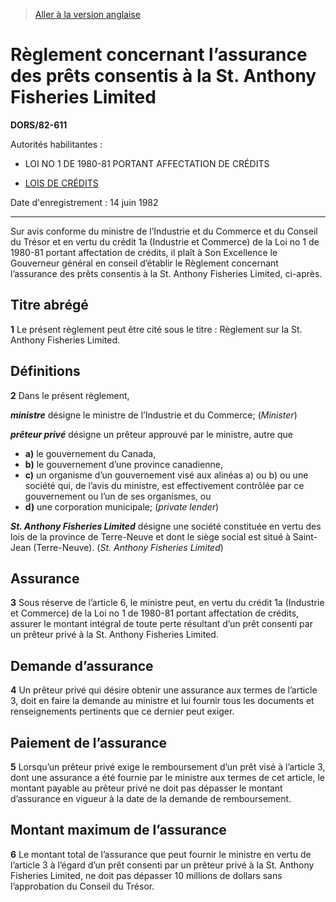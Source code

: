 > [Aller à la version anglaise](/en/Regulations/Statutory%20Orders%20and%20Regulations/82/611.md)

# Règlement concernant l’assurance des prêts consentis à la St. Anthony Fisheries Limited

**DORS/82-611**

Autorités habilitantes : 
- LOI NO 1 DE 1980-81 PORTANT AFFECTATION DE CRÉDITS

- [LOIS DE CRÉDITS](/fr/Lois/Lois%20révisées%20du%20Canada/Z/Z-01.md)

Date d'enregistrement : 14 juin 1982

----------

Sur avis conforme du ministre de l’Industrie et du Commerce et du Conseil du Trésor et en vertu du crédit 1a (Industrie et Commerce) de la Loi no 1 de 1980-81 portant affectation de crédits, il plaît à Son Excellence le Gouverneur général en conseil d’établir le Règlement concernant l’assurance des prêts consentis à la St. Anthony Fisheries Limited, ci-après.




## Titre abrégé


**1** Le présent règlement peut être cité sous le titre : Règlement sur la St. Anthony Fisheries Limited.




## Définitions


**2** Dans le présent règlement,

***ministre*** désigne le ministre de l’Industrie et du Commerce; (*Minister*)

***prêteur privé*** désigne un prêteur approuvé par le ministre, autre que
- **a)** le gouvernement du Canada,
- **b)** le gouvernement d’une province canadienne,
- **c)** un organisme d’un gouvernement visé aux alinéas a) ou b) ou une société qui, de l’avis du ministre, est effectivement contrôlée par ce gouvernement ou l’un de ses organismes, ou
- **d)** une corporation municipale; (*private lender*)

***St. Anthony Fisheries Limited*** désigne une société constituée en vertu des lois de la province de Terre-Neuve et dont le siège social est situé à Saint-Jean (Terre-Neuve). (*St. Anthony Fisheries Limited*)




## Assurance


**3** Sous réserve de l’article 6, le ministre peut, en vertu du crédit 1a (Industrie et Commerce) de la Loi no 1 de 1980-81 portant affectation de crédits, assurer le montant intégral de toute perte résultant d’un prêt consenti par un prêteur privé à la St. Anthony Fisheries Limited.




## Demande d’assurance


**4** Un prêteur privé qui désire obtenir une assurance aux termes de l’article 3, doit en faire la demande au ministre et lui fournir tous les documents et renseignements pertinents que ce dernier peut exiger.




## Paiement de l’assurance


**5** Lorsqu’un prêteur privé exige le remboursement d’un prêt visé à l’article 3, dont une assurance a été fournie par le ministre aux termes de cet article, le montant payable au prêteur privé ne doit pas dépasser le montant d’assurance en vigueur à la date de la demande de remboursement.




## Montant maximum de l’assurance


**6** Le montant total de l’assurance que peut fournir le ministre en vertu de l’article 3 à l’égard d’un prêt consenti par un prêteur privé à la St. Anthony Fisheries Limited, ne doit pas dépasser 10 millions de dollars sans l’approbation du Conseil du Trésor.


